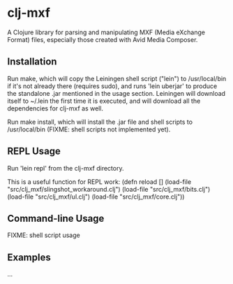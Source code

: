 clj-mxf
=======

A Clojure library for parsing and manipulating MXF (Media eXchange Format)
files, especially those created with Avid Media Composer.

Installation
------------

Run make, which will copy the Leiningen shell script ("lein") to /usr/local/bin
if it's not already there (requires sudo), and runs 'lein uberjar' to produce
the standalone .jar mentioned in the usage section. Leiningen will download
itself to ~/.lein the first time it is executed, and will download all the
dependencies for clj-mxf as well.

Run make install, which will install the .jar file and shell scripts to
/usr/local/bin (FIXME: shell scripts not implemented yet).

REPL Usage
----------

Run 'lein repl' from the clj-mxf directory.

This is a useful function for REPL work:
    (defn reload []
      (load-file "src/clj_mxf/slingshot_workaround.clj")
      (load-file "src/clj_mxf/bits.clj")
      (load-file "src/clj_mxf/ul.clj")
      (load-file "src/clj_mxf/core.clj"))

Command-line Usage
------------------

FIXME: shell script usage

Examples
--------

...

